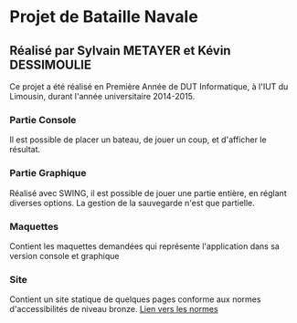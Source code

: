# Projet de Bataille Navale
## Réalisé par Sylvain METAYER et Kévin DESSIMOULIE

Ce projet a été réalisé en Première Année de DUT Informatique, à l'IUT du Limousin, durant l'année universitaire 2014-2015.

### Partie Console <a id="console"></a>
Il est possible de placer un bateau, de jouer un coup, et d'afficher le résultat.

### Partie Graphique <a id="graphique"></a>
Réalisé avec SWING, il est possible de jouer une partie entière, en réglant diverses options. 
La gestion de la sauvegarde n'est que partielle. 

### Maquettes <a id="maquette"></a>
Contient les maquettes demandées qui représente l'application dans sa version console et graphique

### Site <a id="site"></a>
Contient un site statique de quelques pages conforme aux normes d'accessibilités de niveau bronze. 
[Lien vers les normes](http://www.accessiweb.org/index.php/accessiweb_2.2_liste_generale.html)
